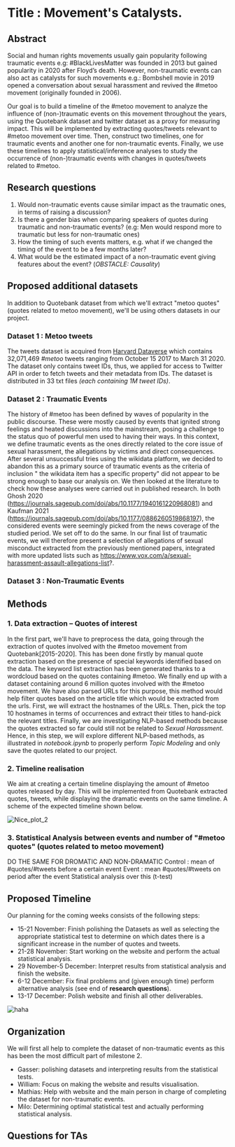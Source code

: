 
# Title : Movement's Catalysts.


## Abstract

Social and human rights movements usually gain popularity following traumatic events e.g: #BlackLivesMatter was founded in 2013 but gained popularity in 2020 after Floyd’s death. However, non-traumatic events can also act as catalysts for such movements e.g.: Bombshell movie in 2019 opened a conversation about sexual harassment and revived the #metoo movement (originally founded in 2006).

Our goal is to build a timeline of the #metoo movement to analyze the influence of (non-)traumatic events on this movement throughout the years, using the Quotebank dataset and twitter dataset as a proxy for measuring impact. This will be implemented by extracting quotes/tweets relevant to #metoo movement over time. Then, construct two timelines, one for traumatic events and another one for non-traumatic events. Finally, we use these timelines to apply statistical/inference analyses to study the occurrence of (non-)traumatic events with changes in quotes/tweets related to #metoo.

## Research questions

 1. Would non-traumatic events cause similar impact as the traumatic ones, in terms of raising a discussion?
 2. Is there a gender bias when comparing speakers of quotes during traumatic and non-traumatic events? (e.g: Men would respond more to traumatic but less for non-traumatic ones)
 3. How the timing of such events matters, e.g. what if we changed the timing of the event to be a few months later?
 4. What would be the estimated impact of a non-traumatic event giving features about the event? (*OBSTACLE: Causality*)

## Proposed additional datasets
In addition to Quotebank dataset from which we'll extract "metoo quotes" (quotes related to metoo movement), we'll be using others datasets in our project.

### Dataset 1 : Metoo tweets
The tweets dataset is acquired from [Harvard Dataverse](https://dataverse.harvard.edu/dataset.xhtml?persistentId=doi:10.7910/DVN/2SRSKJ) which contains 32,071,469 *#metoo* tweets ranging from October 15 2017 to March 31 2020. The dataset only contains tweet IDs, thus, we applied for access to Twitter API in order to fetch tweets and their metadata from IDs. The dataset is distributed in 33 txt files *(each containing 1M tweet IDs)*.

### Dataset 2 : Traumatic Events 
The history of #metoo has been defined by waves of popularity in the public discourse. These were mostly caused by events that ignited strong feelings and heated discussions into the mainstream, posing a challenge to the status quo of powerful men used to having their ways. In this context, we define traumatic events as the ones directly related to the core issue of sexual harassment, the allegations by victims and direct consequences.
After several unsuccessful tries using the wikidata platform, we decided to abandon this as a primary source of traumatic events as the criteria of inclusion " the wikidata item has a specific property" did not appear to be strong enough to base our analysis on. We then looked at the literature to check how these analyses were carried out in published research. In both Ghosh 2020 (https://journals.sagepub.com/doi/abs/10.1177/1940161220968081) and Kaufman 2021 (https://journals.sagepub.com/doi/abs/10.1177/0886260519868197), the considered events were seemingly picked from the news coverage of the studied period. We set off to do the same. In our final list of traumatic events, we will therefore present a selection of allegations of sexual misconduct extracted from the previously mentioned papers, integrated with more updated lists such as https://www.vox.com/a/sexual-harassment-assault-allegations-list?.

### Dataset 3 : Non-Traumatic Events 


## Methods
### 1. Data extraction – Quotes of interest
In the first part, we'll have to preprocess the data, going through the extraction of quotes involved with the #metoo movement from Quotebank[2015-2020]. 
This has been done firstly by manual quote extraction based on the presence of special keywords identified based on the data. The keyword list extraction has been generated thanks to a  wordcloud based on the quotes containing #metoo. We finally end up with a dataset containing around 6 million quotes involved with the #metoo movement.
We have also parsed URLs for this purpose, this method would help filter quotes based on the article title which would be extracted from the urls. First, we will extract the hostnames of the URLs. Then, pick the top 10 hostnames in terms of occurrences and extract their titles to hand-pick the relevant titles.
Finally, we are investigating NLP-based methods because the quotes extracted so far could still not be related to *Sexual Harassment*. Hence, in this step, we will explore different NLP-based methods, as illustrated in *notebook.ipynb* to properly perform *Topic Modeling* and only save the quotes related to our project.

### 2. Timeline realisation
We aim at creating a certain timeline displaying the amount of #metoo quotes released by day. This will be implemented from Quotebank extracted quotes, tweets, while displaying the dramatic events on the same timeline. A scheme of the expected timeline shown below.

![Nice_plot_2](https://user-images.githubusercontent.com/65892642/141377664-07064faf-c5ee-4d66-82f6-ffee229ad693.png)

### 3. Statistical Analysis between events and number of "#metoo quotes" (quotes related to metoo movement)
DO THE SAME FOR DROMATIC AND NON-DRAMATIC
Control : mean of #quotes/#tweets before a certain event 
Event : mean #quotes/#tweets on period after the event
Statistical analysis over this (t-test)

## Proposed Timeline
Our planning for the coming weeks consists of the following steps: 
 - 15-21 November: Finish polishing the Datasets as well as selecting the appropriate statistical test to determine on which dates there is a significant increase in the number of quotes and tweets. 
 -  21-28 November: Start working on the website and perform the actual statistical analysis.
 -  29 November-5 December: Interpret results from statistical analysis and finish the website. 
 -  6-12 December: Fix final problems and (given enough time) perform alternative analysis (see end of **research questions**).
 -  13-17 December:  Polish website and finish all other deliverables.

![haha](https://user-images.githubusercontent.com/65892642/141377506-8b781df9-45d8-4e42-b769-3aba5782d33e.png)

## Organization
We will first all help to complete the dataset of non-traumatic events as this has been the most difficult part of milestone 2. 
- Gasser: polishing datasets and interpreting results from the statistical tests.
- William: Focus on making the website and results visualisation.
- Mathias: Help with website and the main person in charge of completing the dataset for non-traumatic events.
- Milo: Determining optimal statistical test and actually performing statistical analysis.

## Questions for TAs


